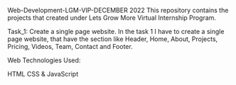 Web-Development-LGM-VIP-DECEMBER 2022
This repository contains the projects that created under Lets Grow More Virtual Internship Program.

Task_1: Create a single page website.
In the task 1 I have to create a single page website, that have the section like Header, Home, About, Projects, Pricing, Videos, Team, Contact and Footer.

Web Technologies Used:

HTML
CSS &
JavaScript
